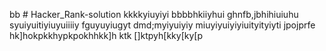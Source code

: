 bb # Hacker_Rank-solution
kkkkyiuyiyi
bbbbhkiiyhui
ghnfb,jbhihiuiuhu
syuiyuitiyiuyuiiiiy
fguyuyiugyt
dmd;myiyuiyiy
miuyiyuiyiyiuityityiyti
jpojprfe
hk]hokpkkhypkpokhhkk]h
ktk
[]ktpyh[kky[ky[p
